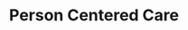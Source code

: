 --- 
layout: module
title: Person Centered Care
permalink: "/modules/person-centered-care/"
background: personcenteredcare.jpeg

objectives:
  - objective: Learners will analyze the components of primary health care, and beliefs / values of community health nurses.
    application: Works collaboratively with clients/caregivers and interdisciplinary team to holistically assess / plan / monitor a wide variety of health challenges in the home/community setting under a “Home is Best” philosophy

  - objective: Learners will analyze the use of self-management strategies for change and support with clients
    application: Ask questions from a motivational interviewing perspective
    
  - objective: Learners will apply reflective practive to foster nurse/client relationships
    application: Examines own values/beliefs related to quality of life and client autonomy in home/community settings

  - objective: Analyze the use of co-created care plans for nurses and clients
    application: Develops mutually agreed upon care plans with associated interventions that are clients specific and individualized.

cases:
  - name: May
    image: MargaretPortrait2.jpeg
    url: may
  - name: Franny
    image: FrannyPortrait.jpeg
    url: franny
  - name: Luigi
    image: LuigiPortrait.jpeg
    url: luigi
  - name: Agit
    image: AjitPortrait.jpeg
    url: agit

more:
  - title: Holistic Care
    image: modules/pcc/more-on-topic/HolisticCare2.jpg
    url: holistic
  - title: Care of Older Adults
    image: modules/pcc/more-on-topic/CareoftheOlderAdult.jpg
    url: older-adult
  - title: Chronic Conditions
    image: modules/pcc/more-on-topic/ManagingChronicConditions.jpg
    url: chronic
  - title: Med Management
    image: modules/pcc/more-on-topic/CarePlanning.jpg
    url: med-management
  - title: Deliverables
    image: modules/pcc/more-on-topic/Deliverable.jpg
    url: deliverables
---